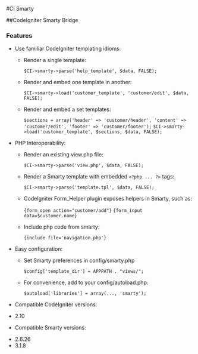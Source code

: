 #CI Smarty

##CodeIgniter Smarty Bridge

### Features
 
* Use familiar CodeIgniter templating idioms:

	+ Render a single template: 
	
		`$CI->smarty->parse('help_template', $data, FALSE);`
	
	+ Render and embed one template in another:
	 
		`$CI->smarty->load('customer_template', 'customer/edit', $data, FALSE);`

	+ Render and embed a set templates:
	
		`$sections = array('header' => 'customer/header', 'content' => 'customer/edit', 'footer' => 'customer/footer');`
		`$CI->smarty->load('customer_template', $sections, $data, FALSE);`
	
* PHP Interoperability:

	+ Render an existing view.php file:
	
		`$CI->smarty->parse('view.php', $data, FALSE);`

	+ Render a Smarty template with embedded `<?php ... ?>` tags:
	
		`$CI->smarty->parse('template.tpl', $data, FALSE);`
	
	+ CodeIgniter Form_Helper plugin exposes helpers in Smarty, such as:
	
		`{form_open action="customer/add"}`
		`{form_input data=$customer.name}`
		
	+ Include php code from smarty:
	
		`{include file='navigation.php'}`

* Easy configuration:

	+ Set Smarty preferences in config/smarty.php

		`$config['template_dir'] = APPPATH . "views/";`
	
	+ For convenience, add to your config/autoload.php:

		`$autoload['libraries'] = array(..., 'smarty');`		
	
* Compatible CodeIgniter versions:
 + 2.10
* Compatible Smarty versions:
 + 2.6.26
 + 3.1.8	
